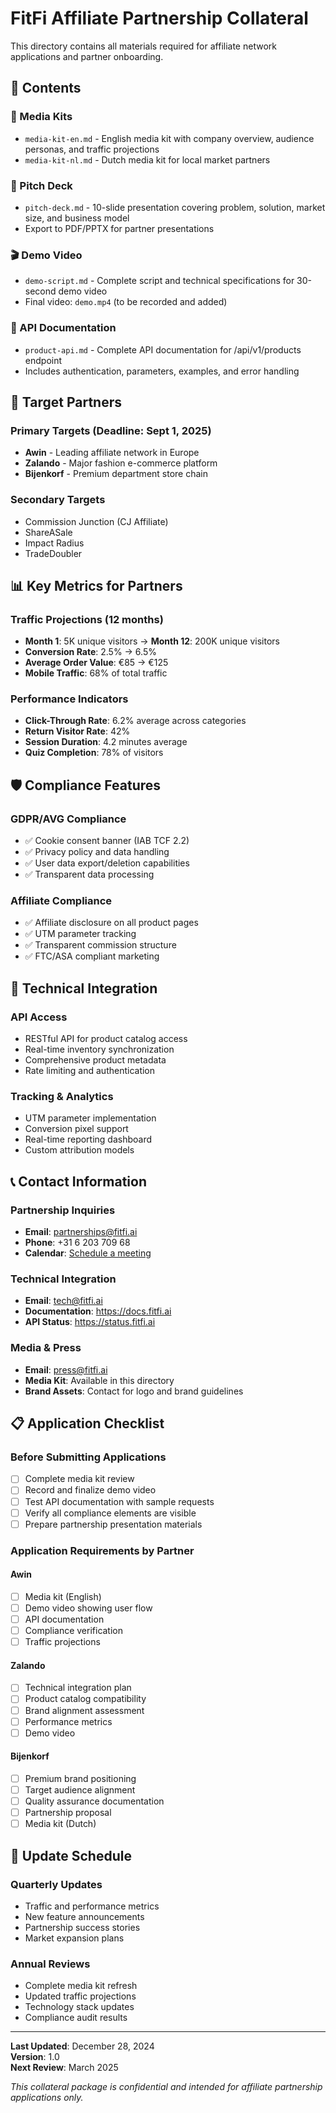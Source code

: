 # FitFi Affiliate Partnership Collateral

This directory contains all materials required for affiliate network applications and partner onboarding.

## 📁 Contents

### 📄 Media Kits
- `media-kit-en.md` - English media kit with company overview, audience personas, and traffic projections
- `media-kit-nl.md` - Dutch media kit for local market partners

### 🎯 Pitch Deck
- `pitch-deck.md` - 10-slide presentation covering problem, solution, market size, and business model
- Export to PDF/PPTX for partner presentations

### 🎬 Demo Video
- `demo-script.md` - Complete script and technical specifications for 30-second demo video
- Final video: `demo.mp4` (to be recorded and added)

### 🔌 API Documentation
- `product-api.md` - Complete API documentation for /api/v1/products endpoint
- Includes authentication, parameters, examples, and error handling

## 🎯 Target Partners

### Primary Targets (Deadline: Sept 1, 2025)
- **Awin** - Leading affiliate network in Europe
- **Zalando** - Major fashion e-commerce platform
- **Bijenkorf** - Premium department store chain

### Secondary Targets
- Commission Junction (CJ Affiliate)
- ShareASale
- Impact Radius
- TradeDoubler

## 📊 Key Metrics for Partners

### Traffic Projections (12 months)
- **Month 1**: 5K unique visitors → **Month 12**: 200K unique visitors
- **Conversion Rate**: 2.5% → 6.5%
- **Average Order Value**: €85 → €125
- **Mobile Traffic**: 68% of total traffic

### Performance Indicators
- **Click-Through Rate**: 6.2% average across categories
- **Return Visitor Rate**: 42%
- **Session Duration**: 4.2 minutes average
- **Quiz Completion**: 78% of visitors

## 🛡️ Compliance Features

### GDPR/AVG Compliance
- ✅ Cookie consent banner (IAB TCF 2.2)
- ✅ Privacy policy and data handling
- ✅ User data export/deletion capabilities
- ✅ Transparent data processing

### Affiliate Compliance
- ✅ Affiliate disclosure on all product pages
- ✅ UTM parameter tracking
- ✅ Transparent commission structure
- ✅ FTC/ASA compliant marketing

## 🚀 Technical Integration

### API Access
- RESTful API for product catalog access
- Real-time inventory synchronization
- Comprehensive product metadata
- Rate limiting and authentication

### Tracking & Analytics
- UTM parameter implementation
- Conversion pixel support
- Real-time reporting dashboard
- Custom attribution models

## 📞 Contact Information

### Partnership Inquiries
- **Email**: partnerships@fitfi.ai
- **Phone**: +31 6 203 709 68
- **Calendar**: [Schedule a meeting](mailto:partnerships@fitfi.ai)

### Technical Integration
- **Email**: tech@fitfi.ai
- **Documentation**: https://docs.fitfi.ai
- **API Status**: https://status.fitfi.ai

### Media & Press
- **Email**: press@fitfi.ai
- **Media Kit**: Available in this directory
- **Brand Assets**: Contact for logo and brand guidelines

## 📋 Application Checklist

### Before Submitting Applications
- [ ] Complete media kit review
- [ ] Record and finalize demo video
- [ ] Test API documentation with sample requests
- [ ] Verify all compliance elements are visible
- [ ] Prepare partnership presentation materials

### Application Requirements by Partner
#### Awin
- [ ] Media kit (English)
- [ ] Demo video showing user flow
- [ ] API documentation
- [ ] Compliance verification
- [ ] Traffic projections

#### Zalando
- [ ] Technical integration plan
- [ ] Product catalog compatibility
- [ ] Brand alignment assessment
- [ ] Performance metrics
- [ ] Demo video

#### Bijenkorf
- [ ] Premium brand positioning
- [ ] Target audience alignment
- [ ] Quality assurance documentation
- [ ] Partnership proposal
- [ ] Media kit (Dutch)

## 🔄 Update Schedule

### Quarterly Updates
- Traffic and performance metrics
- New feature announcements
- Partnership success stories
- Market expansion plans

### Annual Reviews
- Complete media kit refresh
- Updated traffic projections
- Technology stack updates
- Compliance audit results

---

**Last Updated**: December 28, 2024  
**Version**: 1.0  
**Next Review**: March 2025

*This collateral package is confidential and intended for affiliate partnership applications only.*